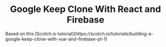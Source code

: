 <div align="center">
  <h1>Google Keep Clone With React and Firebase</h1>
</div>
Based on this [Scotch.io tutorial](https://scotch.io/tutorials/building-a-google-keep-clone-with-vue-and-firebase-pt-1)
